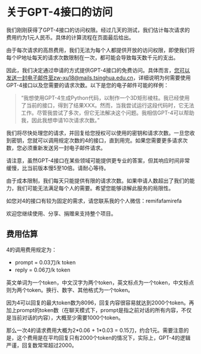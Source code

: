 # 关于GPT-4接口的访问

我们刚刚获得了GPT-4接口的访问权限。经过几天的测试，我们估计每次请求的费用约为1元人民币。具体的计算流程在页面最后给出。

由于每次请求的高昂费用，我们无法为每个人都提供开放的访问权限，即使我们将每个IP地址每天的请求次数限制在一次，都可能会导致每天数千元的支出。

因此，我们决定通过申请的方式提供GPT-4接口的免费访问。具体而言，您可以发送一封电子邮件至zw-xu18@mails.tsinghua.edu.cn，详细说明为何需要使用GPT-4接口以及您需要的请求次数。以下是您的电子邮件可能的样例：

> “我想使用GPT-4生成Python代码，以制作一个3D矩形棱柱。我已经使用了当前的接口，得到了结果XXX。然而，当我尝试运行这段代码时，它无法工作。尽管我尝试了多次，但它无法解决这个问题。我相信GPT-4可以帮助我，因此我想申请10次请求次数。”

我们将尽快处理您的请求，并回复给您授权可以使用的密钥和请求次数。一旦您收到密钥，您就可以调用规定次数的4的接口，直到用完。如果您需要更多请求次数，您必须重新发送另一封电子邮件请求。

请注意，虽然GPT-4接口在某些领域可能提供更专业的答案，但其响应时间非常缓慢，比当前版本慢5至10倍。请耐心等待。

由于成本限制，我们每天只能提供有限的请求次数。如果申请人数超出了我们的能力，我们可能无法满足每个人的需要。希望您能够谅解此服务的局限性。

如您对4的接口有较为固定的需求，请您联系我的个人微信：remifafamirefa

欢迎您继续使用、分享、捐赠来支持整个项目。

## 费用估算
4的调用费用规定为：
- prompt = 0.03刀/k token
- reply = 0.06刀/k token

英文单词为一个token，中文汉字为两个token，英文标点为一个token，中文标点则为两个token。换行、数字、其他格式为一个token。

因为4可以回复的最大token数为8096，回复内容很容易就达到2000个token。再加上prompt的token数（在聊天模式下，prompt是指之前对话的所有内容，不仅是当前对话的内容），大概至少需要1000个token。

那么一次4的请求费用大概为2\*0.06 + 1\*0.03 = 0.15刀，约合1元。需要注意的是，这个费用是在平均回复只有2000个token的情况下，实际上，GPT-4的逻辑严谨，回复数常常超过2000。

